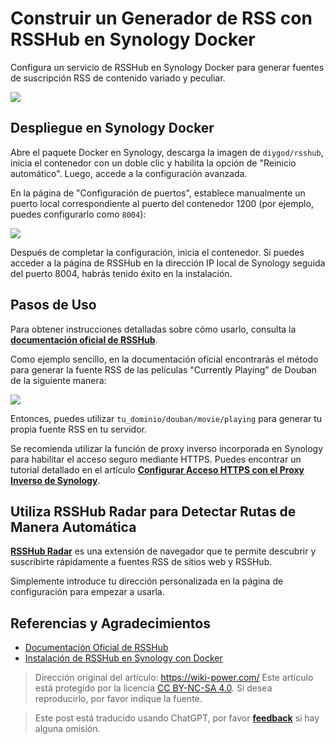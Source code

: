 # Construir un Generador de RSS con RSSHub en Synology Docker

Configura un servicio de RSSHub en Synology Docker para generar fuentes de suscripción RSS de contenido variado y peculiar.

![](https://img.wiki-power.com/d/wiki-media/img/20210504105215.png)

## Despliegue en Synology Docker

Abre el paquete Docker en Synology, descarga la imagen de `diygod/rsshub`, inicia el contenedor con un doble clic y habilita la opción de "Reinicio automático". Luego, accede a la configuración avanzada.

En la página de "Configuración de puertos", establece manualmente un puerto local correspondiente al puerto del contenedor 1200 (por ejemplo, puedes configurarlo como `8004`):

![](https://img.wiki-power.com/d/wiki-media/img/20210504085806.png)

Después de completar la configuración, inicia el contenedor. Si puedes acceder a la página de RSSHub en la dirección IP local de Synology seguida del puerto 8004, habrás tenido éxito en la instalación.

## Pasos de Uso

Para obtener instrucciones detalladas sobre cómo usarlo, consulta la [**documentación oficial de RSSHub**](https://docs.rsshub.app/).

Como ejemplo sencillo, en la documentación oficial encontrarás el método para generar la fuente RSS de las películas "Currently Playing" de Douban de la siguiente manera:

![](https://img.wiki-power.com/d/wiki-media/img/20210504104630.png)

Entonces, puedes utilizar `tu_dominio/douban/movie/playing` para generar tu propia fuente RSS en tu servidor.

Se recomienda utilizar la función de proxy inverso incorporada en Synology para habilitar el acceso seguro mediante HTTPS. Puedes encontrar un tutorial detallado en el artículo [**Configurar Acceso HTTPS con el Proxy Inverso de Synology**](https://wiki-power.com/%E7%94%A8%E7%BE%A4%E6%99%96%E8%87%AA%E5%B8%A6%E5%8F%8D%E5%90%91%E4%BB%A3%E7%90%86%E5%AE%9E%E7%8E%B0HTTPS%E8%AE%BF%E9%97%AE).

## Utiliza RSSHub Radar para Detectar Rutas de Manera Automática

[**RSSHub Radar**](https://github.com/DIYgod/RSSHub-Radar) es una extensión de navegador que te permite descubrir y suscribirte rápidamente a fuentes RSS de sitios web y RSSHub.

Simplemente introduce tu dirección personalizada en la página de configuración para empezar a usarla.

## Referencias y Agradecimientos

- [Documentación Oficial de RSSHub](https://docs.rsshub.app/)
- [Instalación de RSSHub en Synology con Docker](https://immwind.com/use-docker-install-rsshub-in-synology)

> Dirección original del artículo: <https://wiki-power.com/>
> Este artículo está protegido por la licencia [CC BY-NC-SA 4.0](https://creativecommons.org/licenses/by/4.0/deed.zh). Si desea reproducirlo, por favor indique la fuente.

> Este post está traducido usando ChatGPT, por favor [**feedback**](https://github.com/linyuxuanlin/Wiki_MkDocs/issues/new) si hay alguna omisión.
